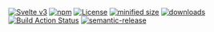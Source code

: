 [![Svelte v3](https://img.shields.io/badge/svelte-v3-orange.svg)](https://svelte.dev)
[![npm](https://img.shields.io/npm/v/@component-template/designer.svg)](https://www.npmjs.com/package/@component-template/designer)
[![License](https://img.shields.io/badge/License-BSD%203--Clause-blue.svg)](https://opensource.org/licenses/BSD-3-Clause)
[![minified size](https://badgen.net/bundlephobia/min/@component-template/designer)](https://bundlephobia.com/result?p=@component-template/designer)
[![downloads](http://img.shields.io/npm/dm/@component-template/designer.svg?style=flat-square)](https://npmjs.org/package/@component-template/designer)
[![Build Action Status](https://img.shields.io/endpoint.svg?url=https%3A%2F%2Factions-badge.atrox.dev%2Farlac77%2Fcomponent-template-designer%2Fbadge&style=flat)](https://actions-badge.atrox.dev/arlac77/component-template-designer/goto)
[![semantic-release](https://img.shields.io/badge/%20%20%F0%9F%93%A6%F0%9F%9A%80-semantic--release-e10079.svg)](https://github.com/arlac77/component-template-designer.git)
